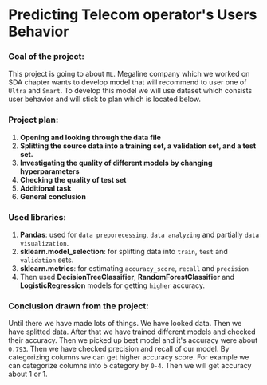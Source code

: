 # Predicting Telecom operator's Users Behavior

### Goal of the project:
This project is going to about `ML`. Megaline company which we worked on SDA chapter wants to develop model that will recommend to user one of `Ultra` and `Smart`. To develop this model we will use dataset which consists user behavior and will stick to plan which is located below. 


### Project plan:
1. **Opening and looking through the data file**
2. **Splitting the source data into a training set, a validation set, and a test set.**
3. **Investigating the quality of different models by changing hyperparameters**
4. **Checking the quality of test set**
5. **Additional task**
6. **General conclusion**

### Used libraries:
1. **Pandas**: used for `data preporecessing`, `data analyzing` and partially `data visualization`.
2. **sklearn.model_selection**: for splitting data into `train`, `test` and `validation` sets.
3. **sklearn.metrics**: for estimating `accuracy_score`, `recall` and `precision`
4. Then used **DecisionTreeClassifier**, **RandomForestClassifier** and **LogisticRegression** models for getting `higher` accuracy.


### Conclusion drawn from the project:
Until there we have made lots of things. We have looked data. Then we have splitted data. After that we have trained different models  and checked their accuracy. Then we picked up best model and it's accuracy were about `0.793`. Then we have checked precision and recall of our model. By categorizing columns we can get higher accuracy score. For example we can categorize columns into 5 category by `0-4`. Then we will get accuracy about 1 or 1.